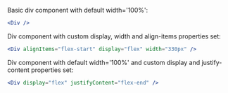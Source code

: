 Basic div component with default width='100%':

```jsx
<Div />
```

Div component with custom display, width and align-items properties set:

```jsx
<Div alignItems="flex-start" display="flex" width="330px" />
```

Div component with default width='100%' and custom display and justify-content properties set:

```jsx
<Div display="flex" justifyContent="flex-end" />
```
